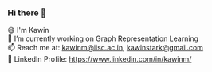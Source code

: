 ### Hi there 👋

<!--
**kawinm/kawinm** is a ✨ _special_ ✨ repository because its `README.md` (this file) appears on your GitHub profile.

Here are some ideas to get you started:

- 🔭 I’m currently working on ...
- 🌱 I’m currently learning ...
- 👯 I’m looking to collaborate on ...
- 🤔 I’m looking for help with ...
- 💬 Ask me about ...
- 📫 How to reach me: ...
- 😄 Pronouns: ...
- ⚡ Fun fact: ...
-->

😄 I'm Kawin  
🔭 I’m currently working on Graph Representation Learning  
📫 Reach me at: kawinm@iisc.ac.in, kawinstark@gmail.com  
👯 LinkedIn Profile: https://www.linkedin.com/in/kawinm/
